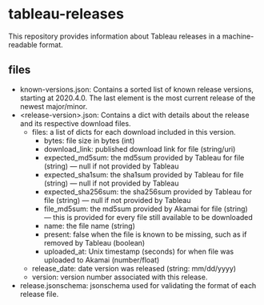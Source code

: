 # tableau-releases
This repository provides information about Tableau releases in a machine-readable format.

## files
- known-versions.json: Contains a sorted list of known release versions, starting at 2020.4.0. The last element is the most current release of the newest major/minor.
- \<release-version\>.json: Contains a dict with details about the release and its respective download files.
  - files: a list of dicts for each download included in this version.
    - bytes: file size in bytes (int)
    - download_link: published download link for file (string/uri)
    - expected_md5sum: the md5sum provided by Tableau for file (string) — null if not provided by Tableau
    - expected_sha1sum: the sha1sum provided by Tableau for file (string) — null if not provided by Tableau
    - expected_sha256sum: the sha256sum provided by Tableau for file (string) — null if not provided by Tableau
    - file_md5sum: the md5sum provided by Akamai for file (string) — this is provided for every file still available to be downloaded
    - name: the file name (string)
    - present: false when the file is known to be missing, such as if removed by Tableau (boolean)
    - uploaded_at: Unix timestamp (seconds) for when file was uploaded to Akamai (number/float)
  - release_date: date version was released (string: mm/dd/yyyy)
  - version: version number associated with this release.
- release.jsonschema: jsonschema used for validating the format of each release file.
